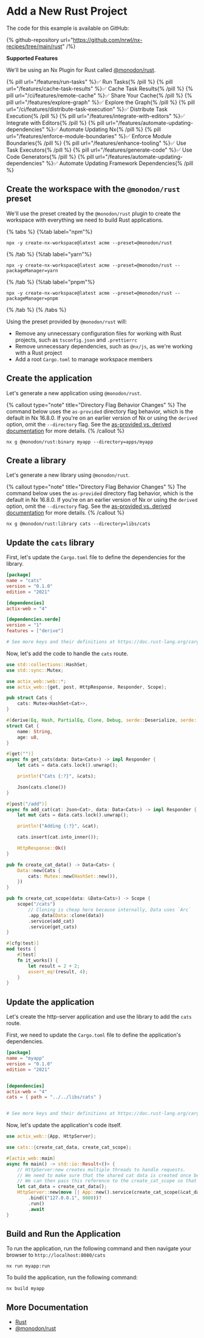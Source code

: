 # Add a New Rust Project

The code for this example is available on GitHub:

{% github-repository url="https://github.com/nrwl/nx-recipes/tree/main/rust" /%}

**Supported Features**

We'll be using an Nx Plugin for Rust
called [@monodon/rust](https://github.com/cammisuli/monodon/tree/main/packages/rust).

{% pill url="/features/run-tasks" %}✅ Run Tasks{% /pill %}
{% pill url="/features/cache-task-results" %}✅ Cache Task Results{% /pill %}
{% pill url="/ci/features/remote-cache" %}✅ Share Your Cache{% /pill %}
{% pill url="/features/explore-graph" %}✅ Explore the Graph{% /pill %}
{% pill url="/ci/features/distribute-task-execution" %}✅ Distribute Task Execution{% /pill %}
{% pill url="/features/integrate-with-editors" %}✅ Integrate with Editors{% /pill %}
{% pill url="/features/automate-updating-dependencies" %}✅ Automate Updating Nx{% /pill %}
{% pill url="/features/enforce-module-boundaries" %}✅ Enforce Module Boundaries{% /pill %}
{% pill url="/features/enhance-tooling" %}✅ Use Task Executors{% /pill %}
{% pill url="/features/generate-code" %}✅ Use Code Generators{% /pill %}
{% pill url="/features/automate-updating-dependencies" %}✅ Automate Updating Framework Dependencies{% /pill %}

## Create the workspace with the `@monodon/rust` preset

We'll use the preset created by the `@monodon/rust` plugin to create the workspace with everything we need to build Rust
applications.

{% tabs %}
{%tab label="npm"%}

```shell
npx -y create-nx-workspace@latest acme --preset=@monodon/rust
```

{% /tab %}
{%tab label="yarn"%}

```shell
npx -y create-nx-workspace@latest acme --preset=@monodon/rust --packageManager=yarn
```

{% /tab %}
{%tab label="pnpm"%}

```shell
npx -y create-nx-workspace@latest acme --preset=@monodon/rust --packageManager=pnpm
```

{% /tab %}
{% /tabs %}

Using the preset provided by `@monodon/rust` will:

- Remove any unnecessary configuration files for working with Rust projects, such as `tsconfig.json` and `.prettierrc`
- Remove unnecessary dependencies, such as `@nx/js`, as we're working with a Rust project
- Add a root `Cargo.toml` to manage workspace members

## Create the application

Let's generate a new application using `@monodon/rust`.

{% callout type="note" title="Directory Flag Behavior Changes" %}
The command below uses the `as-provided` directory flag behavior, which is the default in Nx 16.8.0. If you're on an earlier version of Nx or using the `derived` option, omit the `--directory` flag. See the [as-provided vs. derived documentation](/deprecated/as-provided-vs-derived) for more details.
{% /callout %}

```shell
nx g @monodon/rust:binary myapp --directory=apps/myapp
```

## Create a library

Let's generate a new library using `@monodon/rust`.

{% callout type="note" title="Directory Flag Behavior Changes" %}
The command below uses the `as-provided` directory flag behavior, which is the default in Nx 16.8.0. If you're on an earlier version of Nx or using the `derived` option, omit the `--directory` flag. See the [as-provided vs. derived documentation](/deprecated/as-provided-vs-derived) for more details.
{% /callout %}

```shell
nx g @monodon/rust:library cats --directory=libs/cats
```

## Update the `cats` library

First, let's update the `Cargo.toml` file to define the dependencies for the library.

```toml {% fileName="libs/cats/Cargo.toml" %}
[package]
name = "cats"
version = "0.1.0"
edition = "2021"

[dependencies]
actix-web = "4"

[dependencies.serde]
version = "1"
features = ["derive"]

# See more keys and their definitions at https://doc.rust-lang.org/cargo/reference/manifest.html
```

Now, let's add the code to handle the `cats` route.

```rust {% fileName="libs/cats/src/lib.rs" %}
use std::collections::HashSet;
use std::sync::Mutex;

use actix_web::web::*;
use actix_web::{get, post, HttpResponse, Responder, Scope};

pub struct Cats {
    cats: Mutex<HashSet<Cat>>,
}

#[derive(Eq, Hash, PartialEq, Clone, Debug, serde::Deserialize, serde::Serialize)]
struct Cat {
    name: String,
    age: u8,
}

#[get("")]
async fn get_cats(data: Data<Cats>) -> impl Responder {
    let cats = data.cats.lock().unwrap();

    println!("Cats {:?}", &cats);

    Json(cats.clone())
}

#[post("/add")]
async fn add_cat(cat: Json<Cat>, data: Data<Cats>) -> impl Responder {
    let mut cats = data.cats.lock().unwrap();

    println!("Adding {:?}", &cat);

    cats.insert(cat.into_inner());

    HttpResponse::Ok()
}

pub fn create_cat_data() -> Data<Cats> {
    Data::new(Cats {
        cats: Mutex::new(HashSet::new()),
    })
}

pub fn create_cat_scope(data: &Data<Cats>) -> Scope {
    scope("/cats")
        // Cloning is cheap here because internally, Data uses `Arc`
        .app_data(Data::clone(data))
        .service(add_cat)
        .service(get_cats)
}

#[cfg(test)]
mod tests {
    #[test]
    fn it_works() {
        let result = 2 + 2;
        assert_eq!(result, 4);
    }
}

```

## Update the application

Let's create the http-server application and use the library to add the `cats` route.

First, we need to update the `Cargo.toml` file to define the application's dependencies.

```toml {% fileName="apps/myapp/Cargo.toml" %}
[package]
name = "myapp"
version = "0.1.0"
edition = "2021"


[dependencies]
actix-web = "4"
cats = { path = "../../libs/cats" }


# See more keys and their definitions at https://doc.rust-lang.org/cargo/reference/manifest.html

```

Now, let's update the application's code itself.

```rust {% fileName="apps/myapp/src/main.rs" %}
use actix_web::{App, HttpServer};

use cats::{create_cat_data, create_cat_scope};

#[actix_web::main]
async fn main() -> std::io::Result<()> {
    // HttpServer:new creates multiple threads to handle requests.
    // We need to make sure that the shared cat data is created once before the HttpServer
    // We can then pass this reference to the create_cat_scope so that all threads have access to the same data
    let cat_data = create_cat_data();
    HttpServer::new(move || App::new().service(create_cat_scope(&cat_data)))
        .bind(("127.0.0.1", 8080))?
        .run()
        .await
}

```

## Build and Run the Application

To run the application, run the following command and then navigate your browser to `http://localhost:8080/cats`

```shell
nx run myapp:run
```

To build the application, run the following command:

```shell
nx build myapp
```

## More Documentation

- [Rust](https://www.rust-lang.org/)
- [@monodon/rust](https://github.com/cammisuli/monodon/tree/main/packages/rust)
